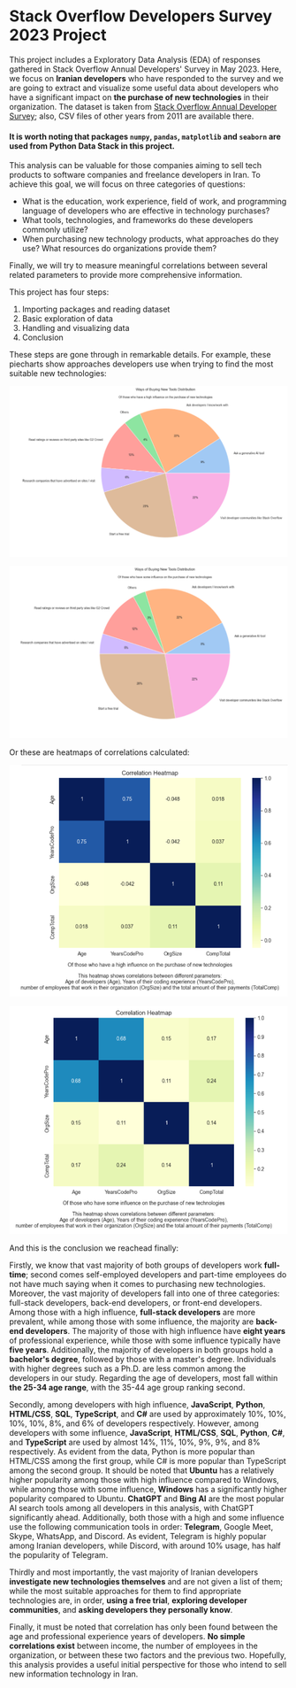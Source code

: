 # Stack Overflow Developers Survey 2023 Project

This project includes a Exploratory Data Analysis (EDA) of responses gathered in Stack Overflow Annual Developers' Survey in May 2023. Here, we focus on **Iranian developers** who have responded to the survey and we are going to extract and visualize some useful data about developers who have a significant impact on **the purchase of new technologies** in their organization. The dataset is taken from [Stack Overflow Annual Developer Survey](https://survey.stackoverflow.co/); also, CSV files of other years from 2011 are available there.

#### It is worth noting that packages `numpy`, `pandas`, `matplotlib` and `seaborn` are used from Python Data Stack in this project.

This analysis can be valuable for those companies aiming to sell tech products to software companies and freelance developers in Iran. To achieve this goal, we will focus on three categories of questions:

- What is the education, work experience, field of work, and programming language of developers who are effective in technology purchases?
- What tools, technologies, and frameworks do these developers commonly utilize?
- When purchasing new technology products, what approaches do they use? What resources do organizations provide them?

Finally, we will try to measure meaningful correlations between several related parameters to provide more comprehensive information.

This project has four steps:

1. Importing packages and reading dataset
2. Basic exploration of data
3. Handling and visualizing data
4. Conclusion

These steps are gone through in remarkable details. For example, these piecharts show approaches developers use when trying to find the most suitable new technologies:

![high influence developers piechart](images/high_pie.png)

![some influence developers piechart](images/some_pie.png)

Or these are heatmaps of correlations calculated:

![high influence developers heatmap](images/high_heatmap.png)

![high influence developers heatmap](images/some_heatmap.png)

And this is the conclusion we reachead finally:

Firstly, we know that vast majority of both groups of developers work **full-time**; second comes self-employed developers and part-time employees do not have much saying when it comes to purchasing new technologies. Moreover, the vast majority of developers fall into one of three categories: full-stack developers, back-end developers, or front-end developers. Among those with a high influence, **full-stack developers** are more prevalent, while among those with some influence, the majority are **back-end developers**. The majority of those with high influence have **eight years** of professional experience, while those with some influence typically have **five years**. Additionally, the majority of developers in both groups hold a **bachelor's degree**, followed by those with a master's degree. Individuals with higher degrees such as a Ph.D. are less common among the developers in our study. Regarding the age of developers, most fall within **the 25-34 age range**, with the 35-44 age group ranking second.

Secondly, among developers with high influence, **JavaScript**, **Python**, **HTML/CSS**, **SQL**, **TypeScript**, and **C#** are used by approximately 10%, 10%, 10%, 10%, 8%, and 6% of developers respectively. However, among developers with some influence, **JavaScript**, **HTML/CSS**, **SQL**, **Python**, **C#**, and **TypeScript** are used by almost 14%, 11%, 10%, 9%, 9%, and 8% respectively. As evident from the data, Python is more popular than HTML/CSS among the first group, while C# is more popular than TypeScript among the second group. It should be noted that **Ubuntu** has a relatively higher popularity among those with high influence compared to Windows, while among those with some influence, **Windows** has a significantly higher popularity compared to Ubuntu. **ChatGPT** and **Bing AI** are the most popular AI search tools among all developers in this analysis, with ChatGPT significantly ahead. Additionally, both those with a high and some influence use the following communication tools in order: **Telegram**, Google Meet, Skype, WhatsApp, and Discord. As evident, Telegram is highly popular among Iranian developers, while Discord, with around 10% usage, has half the popularity of Telegram.

Thirdly and most importantly, the vast majority of Iranian developers **investigate new technologies themselves** and are not given a list of them; while the most suitable approaches for them to find appropriate technologies are, in order, **using a free trial**, **exploring developer communities**, and **asking developers they personally know**.

Finally, it must be noted that correlation has only been found between the age and professional experience years of developers. **No simple correlations exist** between income, the number of employees in the organization, or between these two factors and the previous two. Hopefully, this analysis provides a useful initial perspective for those who intend to sell new information technology in Iran.

